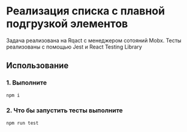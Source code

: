 <h1>Реализация списка с плавной подгрузкой элементов</h1>

<p>Задача реализована на Rqact с менеджером сотояний Mobx. Тесты реализованы с помощью Jest и React Testing Library</p>

## Использование
### 1. Выполните
```javascript
npm i 
```
### 2. Что бы запустить тесты выполните
```javascript
npm run test
```
